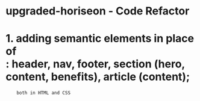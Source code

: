# upgraded-horiseon - Code Refactor

# 1. adding semantic elements in place of <div>: header, nav, footer, section (hero, content, benefits), article (content);
        both in HTML and CSS 